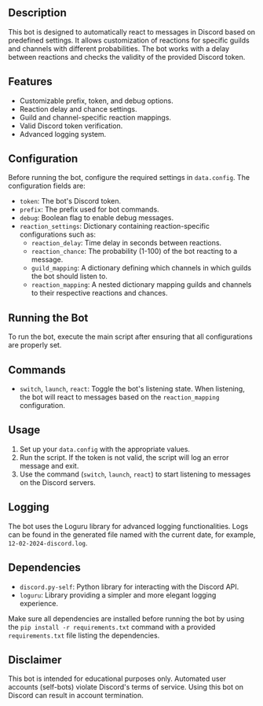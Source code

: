 ## Description

This bot is designed to automatically react to messages in Discord based on predefined settings. It allows customization of reactions for specific guilds and channels with different probabilities. The bot works with a delay between reactions and checks the validity of the provided Discord token.

## Features

- Customizable prefix, token, and debug options.
- Reaction delay and chance settings.
- Guild and channel-specific reaction mappings.
- Valid Discord token verification.
- Advanced logging system.

## Configuration

Before running the bot, configure the required settings in `data.config`. The configuration fields are:

- `token`: The bot's Discord token.
- `prefix`: The prefix used for bot commands.
- `debug`: Boolean flag to enable debug messages.
- `reaction_settings`: Dictionary containing reaction-specific configurations such as:
  - `reaction_delay`: Time delay in seconds between reactions.
  - `reaction_chance`: The probability (1-100) of the bot reacting to a message.
  - `guild_mapping`: A dictionary defining which channels in which guilds the bot should listen to.
  - `reaction_mapping`: A nested dictionary mapping guilds and channels to their respective reactions and chances.

## Running the Bot

To run the bot, execute the main script after ensuring that all configurations are properly set.

## Commands

- `switch`, `launch`, `react`: Toggle the bot's listening state. When listening, the bot will react to messages based on the `reaction_mapping` configuration.

## Usage

1. Set up your `data.config` with the appropriate values.
2. Run the script. If the token is not valid, the script will log an error message and exit.
3. Use the command (`switch`, `launch`, `react`) to start listening to messages on the Discord servers.

## Logging

The bot uses the Loguru library for advanced logging functionalities. Logs can be found in the generated file named with the current date, for example, `12-02-2024-discord.log`.
## Dependencies

- `discord.py-self`: Python library for interacting with the Discord API.
- `loguru`: Library providing a simpler and more elegant logging experience.

Make sure all dependencies are installed before running the bot by using the `pip install -r requirements.txt` command with a provided `requirements.txt` file listing the dependencies.

## Disclaimer

This bot is intended for educational purposes only. Automated user accounts (self-bots) violate Discord's terms of service. Using this bot on Discord can result in account termination.